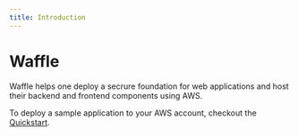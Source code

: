 ```yaml
---
title: Introduction
---
```


# Waffle

Waffle helps one deploy a secrure foundation for web applications and host their backend and frontend components using AWS.

To deploy a sample application to your AWS account, checkout the [Quickstart](quickstart).
